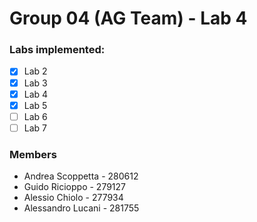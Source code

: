 # Group 04 (AG Team) - Lab 4

### Labs implemented:

- [x] Lab 2
- [x] Lab 3
- [x] Lab 4
- [x] Lab 5
- [ ] Lab 6
- [ ] Lab 7

### Members

* Andrea Scoppetta - 280612
* Guido Ricioppo - 279127
* Alessio Chiolo - 277934
* Alessandro Lucani - 281755
